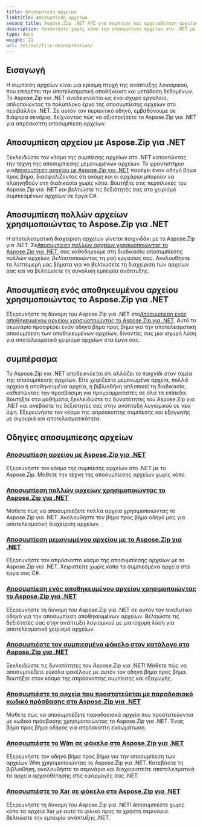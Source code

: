 ```yaml
---
title: Αποσυμπίεση αρχείων
linktitle: Αποσυμπίεση αρχείων
second_title: Aspose.Zip .NET API για συμπίεση και αρχειοθέτηση αρχείων
description: Κατακτήστε χωρίς κόπο την αποσυμπίεση αρχείων στο .NET με εκπαιδευτικά προγράμματα Aspose.Zip για .NET. Μάθετε να χειρίζεστε αποτελεσματικά τα συμπιεσμένα αρχεία με οδηγούς βήμα προς βήμα.
type: docs
weight: 21
url: /el/net/file-decompression/
---
```



## Εισαγωγή

Η συμπίεση αρχείων είναι μια κρίσιμη πτυχή της ανάπτυξης λογισμικού, που επιτρέπει την αποτελεσματική αποθήκευση και μετάδοση δεδομένων. Το Aspose.Zip για .NET αναδεικνύεται ως ένα ισχυρό εργαλείο, απλοποιώντας το πολύπλοκο έργο της αποσυμπίεσης αρχείων στο περιβάλλον .NET. Σε αυτόν τον περιεκτικό οδηγό, εμβαθύνουμε σε διάφορα σενάρια, δείχνοντας πώς να αξιοποιήσετε το Aspose.Zip για .NET για απρόσκοπτη αποσυμπίεση αρχείων.

## Αποσυμπίεση αρχείου με Aspose.Zip για .NET

Ξεκλειδώστε τον κόσμο της συμπίεσης αρχείων στο .NET κατακτώντας την τέχνη της αποσυμπίεσης μεμονωμένων αρχείων. Το φροντιστήριο για[Αποσυμπίεση αρχείου με Aspose.Zip για .NET](./decompress-file/) παρέχει έναν οδηγό βήμα προς βήμα, διασφαλίζοντας ότι ακόμη και οι αρχάριοι μπορούν να πλοηγηθούν στη διαδικασία χωρίς κόπο. Βουτήξτε στις περιπλοκές του Aspose.Zip για .NET και βελτιώστε τις δεξιότητές σας στο χειρισμό συμπιεσμένων αρχείων σε έργα C#.

## Αποσυμπίεση πολλών αρχείων χρησιμοποιώντας το Aspose.Zip για .NET

 Η αποτελεσματική διαχείριση αρχείων γίνεται παιχνιδάκι με το Aspose.Zip για .NET. Σε[Αποσυμπίεση πολλών αρχείων χρησιμοποιώντας το Aspose.Zip για .NET](./decompress-multiple-files/), σας καθοδηγούμε στη διαδικασία αποσυμπίεσης πολλών αρχείων, βελτιστοποιώντας τη ροή εργασίας σας. Ακολουθήστε τα λεπτομερή μας βήματα για να βελτιώσετε τη διαχείριση των αρχείων σας και να βελτιώσετε τη συνολική εμπειρία ανάπτυξης.

## Αποσυμπίεση ενός αποθηκευμένου αρχείου χρησιμοποιώντας το Aspose.Zip για .NET

 Εξερευνήστε τη δύναμη του Aspose.Zip για .NET στο[Αποσυμπίεση ενός αποθηκευμένου αρχείου χρησιμοποιώντας το Aspose.Zip για .NET](./decompress-stored-file/). Αυτό το σεμινάριο προσφέρει έναν οδηγό βήμα προς βήμα για την αποτελεσματική αποσυμπίεση των αποθηκευμένων αρχείων, δίνοντάς σας μια ισχυρή λύση για αποτελεσματικό χειρισμό αρχείων στα έργα σας.

## συμπέρασμα

Το Aspose.Zip για .NET αποδεικνύεται ότι αλλάζει το παιχνίδι στον τομέα της αποσυμπίεσης αρχείων. Είτε χειρίζεστε μεμονωμένα αρχεία, πολλά αρχεία ή αποθηκευμένα αρχεία, η βιβλιοθήκη απλοποιεί τη διαδικασία, καθιστώντας την προσβάσιμη για προγραμματιστές σε όλα τα επίπεδα. Βουτήξτε στα μαθήματα, ξεκλειδώστε τις δυνατότητες του Aspose.Zip για .NET και ανεβάστε τις δεξιότητές σας στην ανάπτυξη λογισμικού σε νέα ύψη. Εξερευνήστε τον κόσμο της απρόσκοπτης συμπίεσης και εξαγωγής με σιγουριά και αποτελεσματικότητα.
## Οδηγίες αποσυμπίεσης αρχείων
### [Αποσυμπίεση αρχείου με Aspose.Zip για .NET](./decompress-file/)
Εξερευνήστε τον κόσμο της συμπίεσης αρχείων στο .NET με το Aspose.Zip. Μάθετε την τέχνη της αποσυμπίεσης αρχείων χωρίς κόπο.
### [Αποσυμπίεση πολλών αρχείων χρησιμοποιώντας το Aspose.Zip για .NET](./decompress-multiple-files/)
Μάθετε πώς να αποσυμπιέζετε πολλά αρχεία χρησιμοποιώντας το Aspose.Zip για .NET. Ακολουθήστε τον βήμα προς βήμα οδηγό μας για αποτελεσματική διαχείριση αρχείων.
### [Αποσυμπίεση μεμονωμένου αρχείου με το Aspose.Zip για .NET](./decompress-single-file/)
Εξερευνήστε τον απρόσκοπτο κόσμο της αποσυμπίεσης αρχείων με το Aspose.Zip για .NET. Χειριστείτε χωρίς κόπο τα συμπιεσμένα αρχεία στα έργα σας C#.
### [Αποσυμπίεση ενός αποθηκευμένου αρχείου χρησιμοποιώντας το Aspose.Zip για .NET](./decompress-stored-file/)
Εξερευνήστε τη δύναμη του Aspose.Zip για .NET σε αυτόν τον αναλυτικό οδηγό για την αποσυμπίεση αποθηκευμένων αρχείων. Βελτιώστε τις δεξιότητές σας στην ανάπτυξη λογισμικού με μια ισχυρή λύση για αποτελεσματικό χειρισμό αρχείων.
### [Αποσυμπιέστε τον συμπιεσμένο φάκελο στον κατάλογο στο Aspose.Zip για .NET](./decompress-compressed-folder-directory/)
Ξεκλειδώστε τις δυνατότητες του Aspose.Zip για .NET! Μάθετε πώς να αποσυμπιέζετε εύκολα φακέλους με αυτόν τον οδηγό βήμα προς βήμα. Βουτήξτε στον κόσμο της απρόσκοπτης συμπίεσης και εξαγωγής.
### [Αποσυμπιέστε το αρχείο που προστατεύεται με παραδοσιακό κωδικό πρόσβασης στο Aspose.Zip για .NET](./decompress-traditionally-password-protected-file/)
Μάθετε πώς να αποσυμπιέζετε παραδοσιακά αρχεία που προστατεύονται με κωδικό πρόσβασης χρησιμοποιώντας το Aspose.Zip για .NET. Ένας βήμα προς βήμα οδηγός για απρόσκοπτη ενσωμάτωση.
### [Αποσυμπιέστε το Wim σε φάκελο στο Aspose.Zip για .NET](./decompress-wim-folder/)
Εξερευνήστε τον οδηγό βήμα προς βήμα για την αποσυμπίεση των αρχείων Wim χρησιμοποιώντας το Aspose.Zip για .NET. Κατεβάστε τη βιβλιοθήκη, ακολουθήστε το σεμινάριο και διαχειριστείτε αποτελεσματικά τα αρχεία αρχειοθέτησης στις εφαρμογές σας .NET.
### [Αποσυμπιέστε το Xar σε φάκελο στο Aspose.Zip για .NET](./decompress-xar-folder/)
Εξερευνήστε τη δύναμη του Aspose.Zip για .NET! Αποσυμπιέστε χωρίς κόπο τα αρχεία Xar με αυτό το φιλικό προς το χρήστη σεμινάριο. Βελτιώστε την εμπειρία ανάπτυξης .NET.